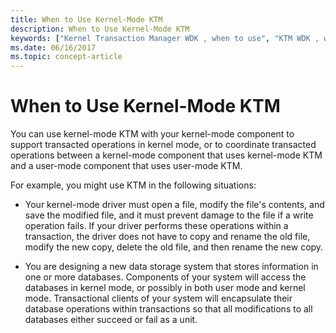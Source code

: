 ```yaml
---
title: When to Use Kernel-Mode KTM
description: When to Use Kernel-Mode KTM
keywords: ["Kernel Transaction Manager WDK , when to use", "KTM WDK , when to use"]
ms.date: 06/16/2017
ms.topic: concept-article
---
```


# When to Use Kernel-Mode KTM


You can use kernel-mode KTM with your kernel-mode component to support transacted operations in kernel mode, or to coordinate transacted operations between a kernel-mode component that uses kernel-mode KTM and a user-mode component that uses user-mode KTM.

For example, you might use KTM in the following situations:

-   Your kernel-mode driver must open a file, modify the file's contents, and save the modified file, and it must prevent damage to the file if a write operation fails. If your driver performs these operations within a transaction, the driver does not have to copy and rename the old file, modify the new copy, delete the old file, and then rename the new copy.

-   You are designing a new data storage system that stores information in one or more databases. Components of your system will access the databases in kernel mode, or possibly in both user mode and kernel mode. Transactional clients of your system will encapsulate their database operations within transactions so that all modifications to all databases either succeed or fail as a unit.

 

 




